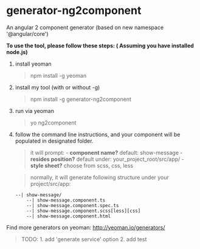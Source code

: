 # generator-ng2component
An angular 2 component generator (based on new namespace '@angular/core')

**To use the tool, please follow these steps: ( Assuming you have installed node.js)**

1. install yeoman
    > npm install -g yeoman
    
2. install my tool (with or without -g)
    > npm install -g generator-ng2component
    
3. run via yeoman
    > yo ng2component
    
4. follow the command line instructions, and your component will be populated in designated folder.
    > it will prompt:
        - **component name?** default: show-message
        - **resides position?** default under: your_project_root/src/app/
        - **style sheet?** choose from scss, css, less

    > normally, it will generate following structure under your project/src/app:

    ```
    --| show-message/
        --| show-message.component.ts
        --| show-message.component.spec.ts
        --| show-message.component.scss[less][css]
        --| show-message.component.html
    ```

Find more generators on yeoman: http://yeoman.io/generators/

> TODO: 
    1. add 'generate service' option
    2. add test